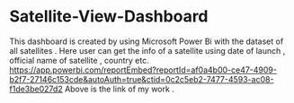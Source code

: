 # Satellite-View-Dashboard 
This dashboard is created by using Microsoft Power Bi with the dataset of all satellites .
Here user can get the info of a satellite using date of launch , official name of satellite , country etc.
https://app.powerbi.com/reportEmbed?reportId=af0a4b00-ce47-4909-b2f7-27146c153cde&autoAuth=true&ctid=0c2c5eb2-7477-4593-ac08-f1de3be027d2 
Above is the link of my work .
